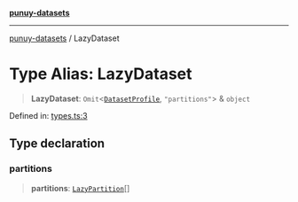 [**punuy-datasets**](../README.md)

***

[punuy-datasets](../README.md) / LazyDataset

# Type Alias: LazyDataset

> **LazyDataset**: `Omit`\<[`DatasetProfile`](../interfaces/DatasetProfile.md), `"partitions"`\> & `object`

Defined in: [types.ts:3](https://github.com/andrefs/punuy-datasets/blob/6671cd5cf5509b5441cbc30ec005233adf59f00b/src/lib/types.ts#L3)

## Type declaration

### partitions

> **partitions**: [`LazyPartition`](LazyPartition.md)[]
